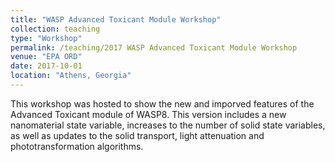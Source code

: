 ```yaml
---
title: "WASP Advanced Toxicant Module Workshop"
collection: teaching
type: "Workshop"
permalink: /teaching/2017 WASP Advanced Toxicant Module Workshop
venue: "EPA ORD"
date: 2017-10-01
location: "Athens, Georgia"
---
```


This workshop was hosted to show the new and imporved features of the Advanced Toxicant module of WASP8. This version includes a new nanomaterial state variable, increases to the number of solid state variables, as well as updates to the solid transport, light attenuation and phototransformation algorithms.
